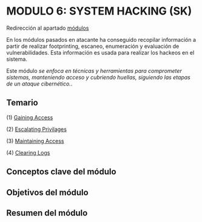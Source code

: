 # MODULO 6: SYSTEM HACKING (SK)

Redirección al apartado [módulos](https://github.com/ThePenguin304/CEHv12-Notas/tree/main/Modulos)

En los módulos pasados en atacante ha conseguido recopilar información a partir de realizar footprinting, escaneo, enumeración y evaluación de vulnerabilidades. Esta información es usada para realizar los hackeos en el sistema.

Este módulo *se enfoca en técnicas y herramientas para comprometer sistemas, manteniendo acceso y cubriendo huellas, siguiendo las etapas de un ataque cibernético.*.

## Temario
   (1) [Gaining Access]( )
   
   (2) [Escalating Privilages]( )

   (3) [Maintaining Access]( )

   (4) [Clearing Logs]( )

## Conceptos clave del módulo


## Objetivos del módulo


## Resumen del módulo

